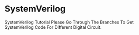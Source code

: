 # SystemVerilog
SystemVerilog Tutorial
Please Go Through The Branches To Get SystemVerilog Code For Different Digital Circuit.
